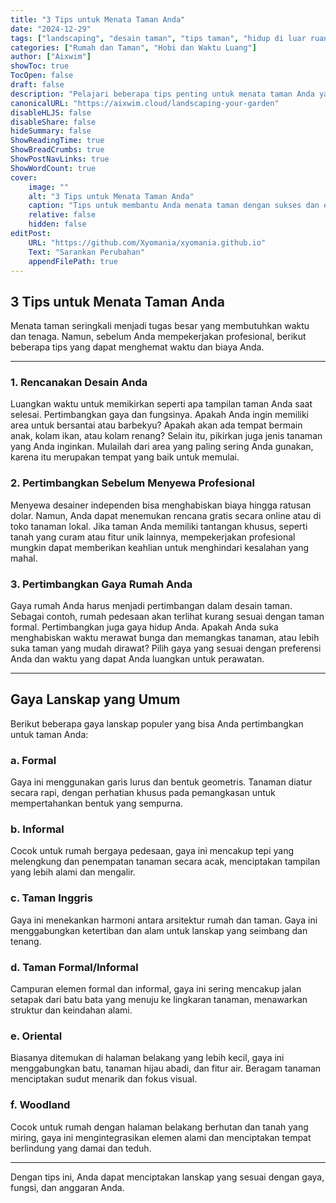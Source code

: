 ```yaml
---
title: "3 Tips untuk Menata Taman Anda"
date: "2024-12-29"
tags: ["landscaping", "desain taman", "tips taman", "hidup di luar ruangan"]
categories: ["Rumah dan Taman", "Hobi dan Waktu Luang"]
author: ["Aixwim"]
showToc: true
TocOpen: false
draft: false
description: "Pelajari beberapa tips penting untuk menata taman Anda yang akan menghemat waktu dan uang sambil mencapai taman impian Anda."
canonicalURL: "https://aixwim.cloud/landscaping-your-garden"
disableHLJS: false
disableShare: false
hideSummary: false
ShowReadingTime: true
ShowBreadCrumbs: true
ShowPostNavLinks: true
ShowWordCount: true
cover:
    image: ""
    alt: "3 Tips untuk Menata Taman Anda"
    caption: "Tips untuk membantu Anda menata taman dengan sukses dan efisien."
    relative: false
    hidden: false
editPost:
    URL: "https://github.com/Xyomania/xyomania.github.io"
    Text: "Sarankan Perubahan"
    appendFilePath: true
---
```


## 3 Tips untuk Menata Taman Anda

Menata taman seringkali menjadi tugas besar yang membutuhkan waktu dan tenaga. Namun, sebelum Anda mempekerjakan profesional, berikut beberapa tips yang dapat menghemat waktu dan biaya Anda.

---

### 1. Rencanakan Desain Anda

Luangkan waktu untuk memikirkan seperti apa tampilan taman Anda saat selesai. Pertimbangkan gaya dan fungsinya. Apakah Anda ingin memiliki area untuk bersantai atau barbekyu? Apakah akan ada tempat bermain anak, kolam ikan, atau kolam renang? Selain itu, pikirkan juga jenis tanaman yang Anda inginkan. Mulailah dari area yang paling sering Anda gunakan, karena itu merupakan tempat yang baik untuk memulai.

### 2. Pertimbangkan Sebelum Menyewa Profesional

Menyewa desainer independen bisa menghabiskan biaya hingga ratusan dolar. Namun, Anda dapat menemukan rencana gratis secara online atau di toko tanaman lokal. Jika taman Anda memiliki tantangan khusus, seperti tanah yang curam atau fitur unik lainnya, mempekerjakan profesional mungkin dapat memberikan keahlian untuk menghindari kesalahan yang mahal.

### 3. Pertimbangkan Gaya Rumah Anda

Gaya rumah Anda harus menjadi pertimbangan dalam desain taman. Sebagai contoh, rumah pedesaan akan terlihat kurang sesuai dengan taman formal. Pertimbangkan juga gaya hidup Anda. Apakah Anda suka menghabiskan waktu merawat bunga dan memangkas tanaman, atau lebih suka taman yang mudah dirawat? Pilih gaya yang sesuai dengan preferensi Anda dan waktu yang dapat Anda luangkan untuk perawatan.

---

## Gaya Lanskap yang Umum

Berikut beberapa gaya lanskap populer yang bisa Anda pertimbangkan untuk taman Anda:

### a. Formal
Gaya ini menggunakan garis lurus dan bentuk geometris. Tanaman diatur secara rapi, dengan perhatian khusus pada pemangkasan untuk mempertahankan bentuk yang sempurna.

### b. Informal
Cocok untuk rumah bergaya pedesaan, gaya ini mencakup tepi yang melengkung dan penempatan tanaman secara acak, menciptakan tampilan yang lebih alami dan mengalir.

### c. Taman Inggris
Gaya ini menekankan harmoni antara arsitektur rumah dan taman. Gaya ini menggabungkan ketertiban dan alam untuk lanskap yang seimbang dan tenang.

### d. Taman Formal/Informal
Campuran elemen formal dan informal, gaya ini sering mencakup jalan setapak dari batu bata yang menuju ke lingkaran tanaman, menawarkan struktur dan keindahan alami.

### e. Oriental
Biasanya ditemukan di halaman belakang yang lebih kecil, gaya ini menggabungkan batu, tanaman hijau abadi, dan fitur air. Beragam tanaman menciptakan sudut menarik dan fokus visual.

### f. Woodland
Cocok untuk rumah dengan halaman belakang berhutan dan tanah yang miring, gaya ini mengintegrasikan elemen alami dan menciptakan tempat berlindung yang damai dan teduh.

---

Dengan tips ini, Anda dapat menciptakan lanskap yang sesuai dengan gaya, fungsi, dan anggaran Anda.
